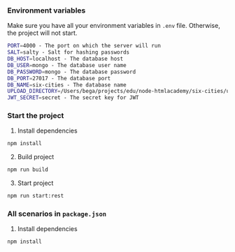 ### Environment variables
  Make sure you have all your environment variables in `.env` file. Otherwise, the project will not start.
  
```bash
PORT=4000 - The port on which the server will run
SALT=salty - Salt for hashing passwords
DB_HOST=localhost - The database host
DB_USER=mongo - The database user name
DB_PASSWORD=mongo - The database password
DB_PORT=27017 - The database port
DB_NAME=six-cities - The database name
UPLOAD_DIRECTORY=/Users/bega/projects/edu/node-htmlacademy/six-cities/upload/ - The directory for uploading files
JWT_SECRET=secret - The secret key for JWT
```

### Start the project

1. Install dependencies
```bash 
npm install
```

2. Build project
```bash
npm run build
```

3. Start project
```bash
npm run start:rest
```

### All scenarios in `package.json`

1. Install dependencies
```bash 
npm install
```
